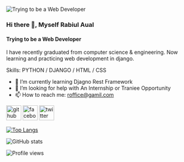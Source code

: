 ![Trying to be a Web Developer](https://avatars.githubusercontent.com/u/116884089?s=400&u=b7a85247bcc553cb29dc3343918458b5900dac69&v=4)
### Hi there 👋, Myself Rabiul Aual
#### Trying to be a Web Developer


I have recently graduated from computer science & engineering. Now learning and practicing web development in django.

Skills: PYTHON / DJANGO / HTML / CSS

- 🌱 I’m currently learning Djagno Rest Framework 
- 🤔 I’m looking for help with An Internship or Traniee Opportunity 
- 📫 How to reach me: roffice@gamil.com 


[<img src='https://cdn.jsdelivr.net/npm/simple-icons@3.0.1/icons/github.svg' alt='github' height='40'>](https://github.com/https://github.com/rabiulaual)  [<img src='https://cdn.jsdelivr.net/npm/simple-icons@3.0.1/icons/facebook.svg' alt='facebook' height='40'>](https://www.facebook.com/https://www.facebook.com/rabiulcse41)  [<img src='https://cdn.jsdelivr.net/npm/simple-icons@3.0.1/icons/twitter.svg' alt='twitter' height='40'>](https://twitter.com/@Rabiul_2825)  

[![Top Langs](https://github-readme-stats.vercel.app/api/top-langs/?username=https://github.com/rabiulaual)](https://github.com/anuraghazra/github-readme-stats)

![GitHub stats](https://github-readme-stats.vercel.app/api?username=https://github.com/rabiulaual&show_icons=true)  

![Profile views](https://gpvc.arturio.dev/https://github.com/rabiulaual)  
